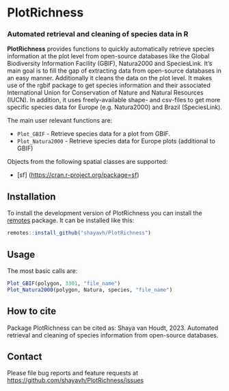 
# PlotRichness

### Automated retrieval and cleaning of species data in R

**PlotRichness** provides functions to quickly automatically retrieve
species information at the plot level from open-source databases like
the Global Biodiversity Information Facility (GBIF), Natura2000 and
SpeciesLink. It’s main goal is to fill the gap of extracting data from
open-source databases in an easy manner. Additionally it cleans the data
on the plot level. It makes use of the rgbif package to get species
information and their associated International Union for Conservation of
Nature and Natural Resources (IUCN). In addition, it uses
freely-available shape- and csv-files to get more specific species data
for Europe (e.g. Natura2000) and Brazil (SpeciesLink).

The main user relevant functions are:

-   `Plot_GBIF` - Retrieve species data for a plot from GBIF.
-   `Plot_Natura2000` - Retrieve species data for Europe plots
    (additional to GBIF)

Objects from the following spatial classes are supported:

-   \[sf\] (<https://cran.r-project.org/package=sf>)

## Installation

To install the development version of PlotRichness you can install the
[remotes](https://cran.r-project.org/package=remotes) package. It can be
installed like this:

``` r
remotes::install_github("shayavh/PlotRichness")
```

## Usage

The most basic calls are:

``` r
Plot_GBIF(polygon, 3301, "file_name")
Plot_Natura2000(polygon, Natura, species, "file_name")
```

## How to cite

Package PlotRichness can be cited as: Shaya van Houdt, 2023. Automated
retrieval and cleaning of species information from open-source
databases.

## Contact

Please file bug reports and feature requests at
<https://github.com/shayavh/PlotRichness/issues>
